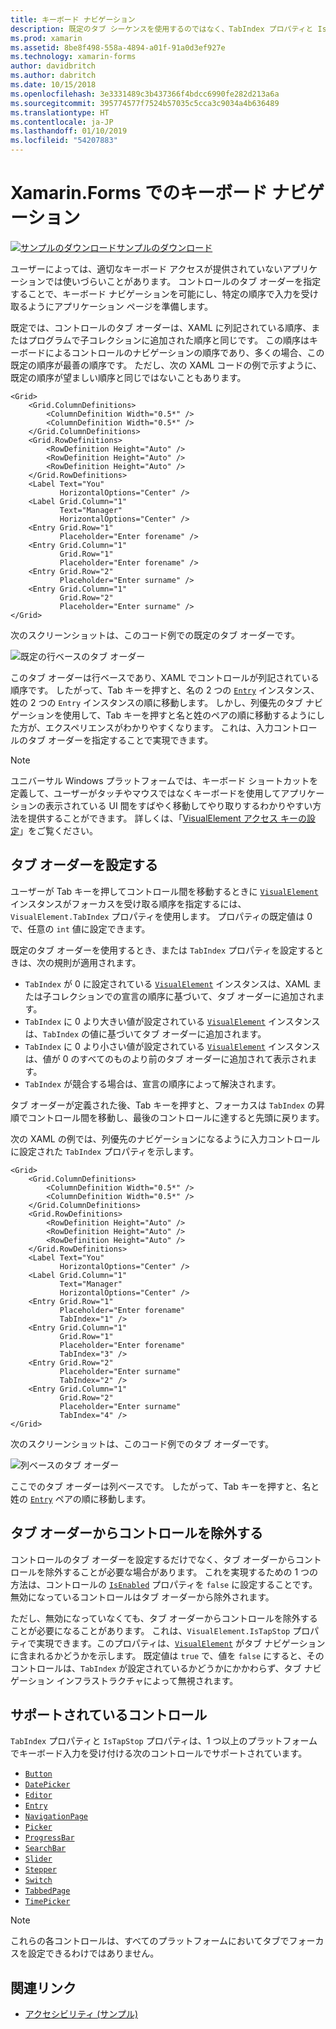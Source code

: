 ```yaml
---
title: キーボード ナビゲーション
description: 既定のタブ シーケンスを使用するのではなく、TabIndex プロパティと IsTapStop プロパティの組み合わせでタブ シーケンスを指定することにより、UI を調整することが必要な場合があります。
ms.prod: xamarin
ms.assetid: 8be8f498-558a-4894-a01f-91a0d3ef927e
ms.technology: xamarin-forms
author: davidbritch
ms.author: dabritch
ms.date: 10/15/2018
ms.openlocfilehash: 3e3331489c3b437366f4bdcc6990fe282d213a6a
ms.sourcegitcommit: 395774577f7524b57035c5cca3c9034a4b636489
ms.translationtype: HT
ms.contentlocale: ja-JP
ms.lasthandoff: 01/10/2019
ms.locfileid: "54207883"
---
```

# <a name="keyboard-navigation-in-xamarinforms"></a>Xamarin.Forms でのキーボード ナビゲーション

[![サンプルのダウンロード](~/media/shared/download.png)サンプルのダウンロード](https://developer.xamarin.com/samples/xamarin-forms/UserInterface/Accessibility/)

ユーザーによっては、適切なキーボード アクセスが提供されていないアプリケーションでは使いづらいことがあります。 コントロールのタブ オーダーを指定することで、キーボード ナビゲーションを可能にし、特定の順序で入力を受け取るようにアプリケーション ページを準備します。

既定では、コントロールのタブ オーダーは、XAML に列記されている順序、またはプログラムで子コレクションに追加された順序と同じです。 この順序はキーボードによるコントロールのナビゲーションの順序であり、多くの場合、この既定の順序が最善の順序です。 ただし、次の XAML コードの例で示すように、既定の順序が望ましい順序と同じではないこともあります。

```xaml
<Grid>
    <Grid.ColumnDefinitions>
        <ColumnDefinition Width="0.5*" />
        <ColumnDefinition Width="0.5*" />
    </Grid.ColumnDefinitions>
    <Grid.RowDefinitions>
        <RowDefinition Height="Auto" />
        <RowDefinition Height="Auto" />
        <RowDefinition Height="Auto" />
    </Grid.RowDefinitions>
    <Label Text="You"
           HorizontalOptions="Center" />
    <Label Grid.Column="1"
           Text="Manager"
           HorizontalOptions="Center" />
    <Entry Grid.Row="1"
           Placeholder="Enter forename" />
    <Entry Grid.Column="1"
           Grid.Row="1"
           Placeholder="Enter forename" />
    <Entry Grid.Row="2"
           Placeholder="Enter surname" />
    <Entry Grid.Column="1"
           Grid.Row="2"
           Placeholder="Enter surname" />
</Grid>
```

次のスクリーンショットは、このコード例での既定のタブ オーダーです。

![](keyboard-images/default-tab-order.png "既定の行ベースのタブ オーダー")

このタブ オーダーは行ベースであり、XAML でコントロールが列記されている順序です。 したがって、Tab キーを押すと、名の 2 つの [`Entry`](xref:Xamarin.Forms.Entry) インスタンス、姓の 2 つの `Entry` インスタンスの順に移動します。 しかし、列優先のタブ ナビゲーションを使用して、Tab キーを押すと名と姓のペアの順に移動するようにした方が、エクスペリエンスがわかりやすくなります。 これは、入力コントロールのタブ オーダーを指定することで実現できます。

> [!NOTE]
> ユニバーサル Windows プラットフォームでは、キーボード ショートカットを定義して、ユーザーがタッチやマウスではなくキーボードを使用してアプリケーションの表示されている UI 間をすばやく移動してやり取りするわかりやすい方法を提供することができます。 詳しくは、「[VisualElement アクセス キーの設定](~/xamarin-forms/platform/windows/visualelement-access-keys.md)」をご覧ください。

## <a name="setting-the-tab-order"></a>タブ オーダーを設定する

ユーザーが Tab キーを押してコントロール間を移動するときに [`VisualElement`](xref:Xamarin.Forms.VisualElement) インスタンスがフォーカスを受け取る順序を指定するには、`VisualElement.TabIndex` プロパティを使用します。 プロパティの既定値は 0 で、任意の `int` 値に設定できます。

既定のタブ オーダーを使用するとき、または `TabIndex` プロパティを設定するときは、次の規則が適用されます。

 - `TabIndex` が 0 に設定されている [`VisualElement`](xref:Xamarin.Forms.VisualElement) インスタンスは、XAML または子コレクションでの宣言の順序に基づいて、タブ オーダーに追加されます。
 - `TabIndex` に 0 より大きい値が設定されている [`VisualElement`](xref:Xamarin.Forms.VisualElement) インスタンスは、`TabIndex` の値に基づいてタブ オーダーに追加されます。
 - `TabIndex` に 0 より小さい値が設定されている [`VisualElement`](xref:Xamarin.Forms.VisualElement) インスタンスは、値が 0 のすべてのものより前のタブ オーダーに追加されて表示されます。
 - `TabIndex` が競合する場合は、宣言の順序によって解決されます。

タブ オーダーが定義された後、Tab キーを押すと、フォーカスは `TabIndex` の昇順でコントロール間を移動し、最後のコントロールに達すると先頭に戻ります。

次の XAML の例では、列優先のナビゲーションになるように入力コントロールに設定された `TabIndex` プロパティを示します。

```xaml
<Grid>
    <Grid.ColumnDefinitions>
        <ColumnDefinition Width="0.5*" />
        <ColumnDefinition Width="0.5*" />
    </Grid.ColumnDefinitions>
    <Grid.RowDefinitions>
        <RowDefinition Height="Auto" />
        <RowDefinition Height="Auto" />
        <RowDefinition Height="Auto" />
    </Grid.RowDefinitions>
    <Label Text="You"
           HorizontalOptions="Center" />
    <Label Grid.Column="1"
           Text="Manager"
           HorizontalOptions="Center" />
    <Entry Grid.Row="1"
           Placeholder="Enter forename"
           TabIndex="1" />
    <Entry Grid.Column="1"
           Grid.Row="1"
           Placeholder="Enter forename"
           TabIndex="3" />
    <Entry Grid.Row="2"
           Placeholder="Enter surname"
           TabIndex="2" />
    <Entry Grid.Column="1"
           Grid.Row="2"
           Placeholder="Enter surname"
           TabIndex="4" />
</Grid>
```

次のスクリーンショットは、このコード例でのタブ オーダーです。

![](keyboard-images/correct-tab-order.png "列ベースのタブ オーダー")

ここでのタブ オーダーは列ベースです。 したがって、Tab キーを押すと、名と姓の [`Entry`](xref:Xamarin.Forms.Entry) ペアの順に移動します。

## <a name="excluding-controls-from-the-tab-order"></a>タブ オーダーからコントロールを除外する

コントロールのタブ オーダーを設定するだけでなく、タブ オーダーからコントロールを除外することが必要な場合があります。 これを実現するための 1 つの方法は、コントロールの [`IsEnabled`](xref:Xamarin.Forms.VisualElement) プロパティを `false` に設定することです。無効になっているコントロールはタブ オーダーから除外されます。

ただし、無効になっていなくても、タブ オーダーからコントロールを除外することが必要になることがあります。 これは、`VisualElement.IsTapStop` プロパティで実現できます。このプロパティは、[`VisualElement`](xref:Xamarin.Forms.VisualElement) がタブ ナビゲーションに含まれるかどうかを示します。 既定値は `true` で、値を `false` にすると、そのコントロールは、`TabIndex` が設定されているかどうかにかかわらず、タブ ナビゲーション インフラストラクチャによって無視されます。

## <a name="supported-controls"></a>サポートされているコントロール

`TabIndex` プロパティと `IsTapStop` プロパティは、1 つ以上のプラットフォームでキーボード入力を受け付ける次のコントロールでサポートされています。

- [`Button`](xref:Xamarin.Forms.Button)
- [`DatePicker`](xref:Xamarin.Forms.DatePicker)
- [`Editor`](xref:Xamarin.Forms.Editor)
- [`Entry`](xref:Xamarin.Forms.Entry)
- [`NavigationPage`](xref:Xamarin.Forms.NavigationPage)
- [`Picker`](xref:Xamarin.Forms.Picker)
- [`ProgressBar`](xref:Xamarin.Forms.ProgressBar)
- [`SearchBar`](xref:Xamarin.Forms.SearchBar)
- [`Slider`](xref:Xamarin.Forms.Slider)
- [`Stepper`](xref:Xamarin.Forms.Stepper)
- [`Switch`](xref:Xamarin.Forms.Switch)
- [`TabbedPage`](xref:Xamarin.Forms.TabbedPage)
- [`TimePicker`](xref:Xamarin.Forms.TimePicker)

> [!NOTE]
> これらの各コントロールは、すべてのプラットフォームにおいてタブでフォーカスを設定できるわけではありません。

## <a name="related-links"></a>関連リンク

- [アクセシビリティ (サンプル)](https://developer.xamarin.com/samples/xamarin-forms/UserInterface/Accessibility/)

